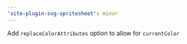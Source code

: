 ```yaml
---
'vite-plugin-svg-spritesheet': minor
---
```


Add `replaceColorAttributes` option to allow for `currentColor`

